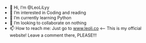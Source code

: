 - 👋 Hi, I’m @LeoLiLyy
- 👀 I’m interested in Coding and reading
- 🌱 I’m currently learning Python
- 💞️ I’m looking to collaborate on nothing
- 📫 How to reach me: Just go to www.leoli.co <-- This is my official website! Leave a comment there, PLEASE!!!

<!---
LeoLiLyy/LeoLiLyy is a ✨ special ✨ repository because its `README.md` (this file) appears on your GitHub profile.
You can click the Preview link to take a look at your changes.
--->
